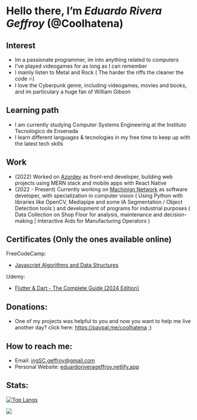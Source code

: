 # Hello there, I’m ***Eduardo Rivera Geffroy*** (@Coolhatena)

## Interest
- Im a passionate programmer, im into anything related to computers
- I've played videogames for as long as I can remember
- I mainly listen to Metal and Rock ( The harder the riffs the cleaner the code 🔥)
- I love the Cyberpunk genre, including videogames, movies and books, and im particulary a huge fan of William Gibson

## Learning path
- I am currently studying Computer Systems Engineering at the Instituto Tecnologico de Ensenada
- I learn different languages & tecnologies in my free time to keep up with the latest tech skills

## Work
- (2022) Worked on [Azordev](https://azordev.github.io/) as front-end developer, building web projects using MERN stack and mobile apps with React Native 
- (2022 - Present) Currently working on [Machinign Network](http://machiningnetwork.com) as software developer, with specialization in computer vision ( Using Python with libraries like OpenCV, Mediapipe and some IA Segmentation / Object Detection tools ) and development of programs for industrial purposes ( Data Collection on Shop Floor for analysis, maintenance and decision-making | Interactive Aids for Manufacturing Operators )

## Certificates (Only the ones available online)
FreeCodeCamp:
- [Javascript Algorithms and Data Structures](https://www.freecodecamp.org/certification/Coolhatena/javascript-algorithms-and-data-structures)

Udemy:
- [Flutter & Dart - The Complete Guide [2024 Edition]](https://www.udemy.com/certificate/UC-08ab2c12-c34d-4370-a728-bc38d8433acf/)

## Donations:
- One of my projects was helpful to you and now you want to help me live another day? click here: https://paypal.me/coolhatena ;)

## How to reach me: 
- Email: ingSC.geffroy@gmail.com
- Personal Website: [eduardoriverageffroy.netlify.app](https://eduardoriverageffroy.netlify.app)

## Stats:
[![Top Langs](https://github-readme-stats-git-masterrstaa-rickstaa.vercel.app/api/top-langs/?username=coolhatena&hide=html,java&theme=algolia)](https://github.com/anuraghazra/github-readme-stats)

![](https://komarev.com/ghpvc/?username=Coolhatena&color=green)
